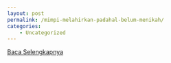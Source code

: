 ```yaml
---
layout: post
permalink: /mimpi-melahirkan-padahal-belum-menikah/
categories:
    - Uncategorized
---
```


[Baca Selengkapnya](/03)